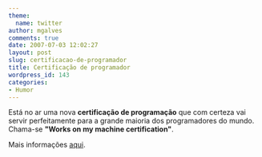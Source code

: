 ```yaml
---
theme:
  name: twitter
author: mgalves
comments: true
date: 2007-07-03 12:02:27
layout: post
slug: certificacao-de-programador
title: Certificação de programador
wordpress_id: 143
categories:
- Humor
---
```


Está no ar uma nova **certificação de programação** que com certeza vai servir perfeitamente para a grande maioria dos programadores do mundo. Chama-se **"Works on my machine certification"**.

Mais informações [aqui](http://www.codinghorror.com/blog/archives/000818.html).
